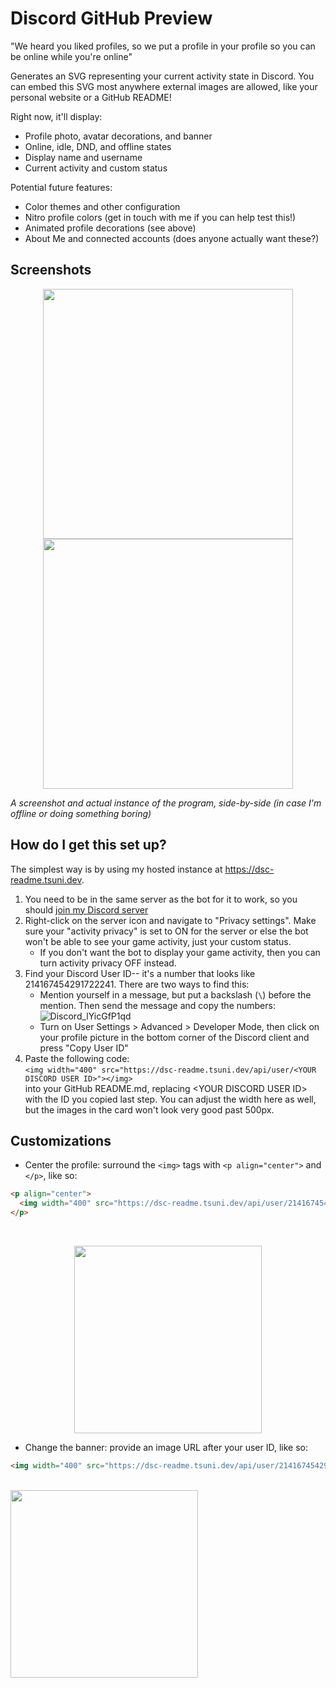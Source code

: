 # Discord GitHub Preview
"We heard you liked profiles, so we put a profile in your profile so you can be online while you're online"

Generates an SVG representing your current activity state in Discord. You can embed this SVG most anywhere external images are allowed, like your personal website or a GitHub README!

Right now, it'll display:
- Profile photo, avatar decorations, and banner
- Online, idle, DND, and offline states
- Display name and username
- Current activity and custom status

Potential future features:
- Color themes and other configuration
- Nitro profile colors (get in touch with me if you can help test this!)
- Animated profile decorations (see above)
- About Me and connected accounts (does anyone actually want these?)


## Screenshots

<p align="center">
  <img width="400" src="https://github.com/user-attachments/assets/f4c9b564-e24e-4749-ac93-866562393cb7"></img>
  <img width="400" src="https://dsc-readme.tsuni.dev/api/user/214167454291722241"></img>  

  *A screenshot and actual instance of the program, side-by-side (in case I'm offline or doing something boring)*
</p>

## How do I get this set up?

The simplest way is by using my hosted instance at https://dsc-readme.tsuni.dev. 

1. You need to be in the same server as the bot for it to work, so you should [join my Discord server](https://discord.gg/W59fcbydeG)
2. Right-click on the server icon and navigate to "Privacy settings". Make sure your "activity privacy" is set to ON for the
server or else the bot won't be able to see your game activity, just your custom status.
   - If you don't want the bot to display your game activity, then you can turn activity privacy OFF instead.
4. Find your Discord User ID-- it's a number that looks like 214167454291722241. There are two ways to find this:
   - Mention yourself in a message, but put a backslash (`\`) before the mention. Then send the message and copy the numbers:<br />
![Discord_lYicGfP1qd](https://github.com/user-attachments/assets/12aacd86-fd3a-421d-a45e-e8b20c2c5c4a)
   - Turn on User Settings > Advanced > Developer Mode, then click on your profile picture in the
bottom corner of the Discord client and press "Copy User ID"
6. Paste the following code:<br />
`<img width="400" src="https://dsc-readme.tsuni.dev/api/user/<YOUR DISCORD USER ID>"></img>`<br />
into your GitHub README.md, replacing \<YOUR DISCORD USER ID\> with the ID you copied last step.
You can adjust the width here as well, but the images in the card won't look very good past 500px.
## Customizations
- Center the profile: surround the `<img>` tags with `<p align="center">` and `</p>`, like so:<br />
```md
<p align="center">
  <img width="400" src="https://dsc-readme.tsuni.dev/api/user/214167454291722241"></img>  
</p>
```
<br />
<p align="center">
  <img width="300" src="https://dsc-readme.tsuni.dev/api/user/214167454291722241"></img>  
</p>

- Change the banner: provide an image URL after your user ID, like so:<br />
```md
<img width="400" src="https://dsc-readme.tsuni.dev/api/user/214167454291722241?banner=https://tsuni.dev/images/sobanner.png"></img>
```
<br />
<img width="300" src="https://dsc-readme.tsuni.dev/api/user/214167454291722241?banner=https://tsuni.dev/images/sobanner.png"></img>
